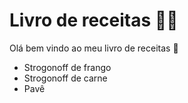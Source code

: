 # Livro de receitas :woman_cook:

Olá bem vindo ao meu livro de receitas :wave:

- Strogonoff de frango
- Strogonoff de carne
- Pavê
